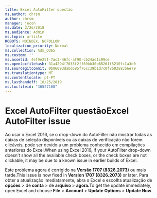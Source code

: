 ```yaml
---
title: Excel AutoFilter questão
ms.author: chrsm
author: chrsm
manager: jecon
ms.date: 2/26/2018
ms.audience: Admin
ms.topic: article
ROBOTS: NOINDEX, NOFOLLOW
localization_priority: Normal
ms.collection: Adm_O365
ms.custom: ''
ms.assetid: 4ef9e25f-7ac3-46fc-af90-cb24ad1c99ce
ms.openlocfilehash: 31a4294f7035f2ff69bb30b65261f5210fc1a3d0
ms.sourcegitcommit: 0b06093dabd685f76cc39b1d7c0f8b03883b6e79
ms.translationtype: MT
ms.contentlocale: pt-PT
ms.lasthandoff: 10/25/2019
ms.locfileid: "36527108"
---
```

# <a name="excel-autofilter-issue"></a><span data-ttu-id="f6e03-102">Excel AutoFilter questão</span><span class="sxs-lookup"><span data-stu-id="f6e03-102">Excel AutoFilter issue</span></span>

<span data-ttu-id="f6e03-103">Ao usar o Excel 2016, se o drop-down do AutoFilter não mostrar todas as caixas de seleção disponíveis ou as caixas de verificação não forem clicáveis, pode ser devido a um problema conhecido em compilações anteriores do Excel.</span><span class="sxs-lookup"><span data-stu-id="f6e03-103">When using Excel 2016, if your AutoFilter drop-down doesn't show all the available check boxes, or the check boxes are not clickable, it may be due to a known issue in earlier builds of Excel.</span></span> 
  
<span data-ttu-id="f6e03-104">Este problema agora é corrigido na **Versão 1707 (8326.2073)** ou mais tarde.</span><span class="sxs-lookup"><span data-stu-id="f6e03-104">This issue is now fixed in **Version 1707 (8326.2073)** or later.</span></span> <span data-ttu-id="f6e03-105">Para obter a atualização imediatamente, abra o Excel e escolha atualização de **opções** \> de **conta** \> de **arquivo** \> **agora.**</span><span class="sxs-lookup"><span data-stu-id="f6e03-105">To get the update immediately, open Excel and choose **File** \> **Account** \> **Update Options** \> **Update Now**.</span></span>
  

